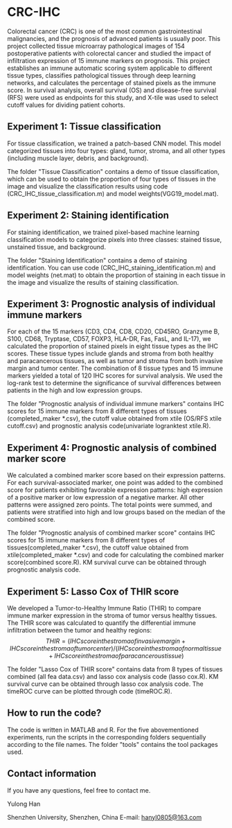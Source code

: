 # CRC-IHC

Colorectal cancer (CRC) is one of the most common gastrointestinal malignancies, and the prognosis of advanced patients is usually poor. This project collected tissue microarray pathological images of 154 postoperative patients with colorectal cancer and studied the impact of infiltration expression of 15 immune markers on prognosis.
This project establishes an immune automatic scoring system applicable to different tissue types, classifies pathological tissues through deep learning networks, and calculates the percentage of stained pixels as the immune score. In survival analysis, overall survival (OS) and disease-free survival (RFS) were used as endpoints for this study, and X-tile was used to select cutoff values for dividing patient cohorts.

## Experiment 1: Tissue classification

For tissue classification, we trained a patch-based CNN model. This model categorized tissues into four types: gland, tumor, stroma, and all other types (including muscle layer, debris, and background).  

The folder "Tissue Classification" contains a demo of tissue classification, which can be used to obtain the proportion of four types of tissues in the image and visualize the classification results using code (CRC_IHC_tissue_classification.m) and model weights(VGG19_model.mat).



## Experiment 2: Staining identification

For staining identification, we trained pixel-based machine learning classification models to categorize pixels into three classes: stained tissue, unstained tissue, and background. 

The folder "Staining Identification" contains a demo of staining identification. You can use code (CRC_IHC_staining_identification.m) and model weights (net.mat) to obtain the proportion of staining in each tissue in the image and visualize the results of staining classification.



## Experiment 3: Prognostic analysis of individual immune markers

For each of the 15 markers (CD3, CD4, CD8, CD20, CD45RO, Granzyme B, S100, CD68, Tryptase, CD57, FOXP3, HLA-DR, Fas, FasL, and IL-17), we calculated the proportion of stained pixels in eight tissue types as the IHC scores. These tissue types include glands and stroma from both healthy and paracancerous tissues, as well as tumor and stroma from both invasive margin and tumor center. The combination of 8 tissue types and 15 immune markers yielded a total of 120 IHC scores for survival analysis. We used the log-rank test to determine the significance of survival differences between patients in the high and low expression groups.

The folder "Prognostic analysis of individual immune markers" contains IHC scores for 15 immune markers from 8 different types of tissues (completed_maker *.csv), the cutoff value obtained from xtile (OS/RFS xtile cutoff.csv) and prognostic analysis code(univariate logranktest xtile.R). 



## Experiment 4:  Prognostic analysis of combined marker score

We calculated a combined marker score based on their expression patterns.  For each survival-associated marker, one point was added to the combined score for patients exhibiting favorable expression patterns: high expression of a positive marker or low expression of a negative marker. All other patterns were assigned zero points. The total points were summed, and patients were stratified into high and low groups based on the median of the combined score.

The folder "Prognostic analysis of combined marker score" contains IHC scores for 15 immune markers from 8 different types of tissues(completed_maker *.csv), the cutoff value obtained from xtile(completed_maker *.csv) and code for calculating the combined marker score(combined score.R). KM survival curve can be obtained through prognostic analysis code.



## Experiment 5:  Lasso Cox of THIR score

We developed a Tumor-to-Healthy Immune Ratio (THIR) to compare immune marker expression in the stroma of tumor versus healthy tissues. The THIR score was calculated to quantify the differential immune infiltration between the tumor and healthy regions: 
$$
THIR=(IHC score in the stroma of invasive margin+IHC score in the stroma of tumor center)/(IHC score in the stroma of normal tissue+IHC score in the stroma of paracancerous tissue)
$$


The folder "Lasso Cox of THIR score" contains data from 8 types of tissues combined (all fea data.csv) and lasso cox analysis code (lasso cox.R). KM survival curve can be obtained through lasso cox analysis code. The timeROC curve can be plotted through code (timeROC.R).



## How to run the code?

The code is written in MATLAB and R. For the five abovementioned experiments, run the scripts in the corresponding folders sequentially according to the file names. The folder "tools"  contains the tool packages used.



## Contact information

If you have any questions, feel free to contact me.

Yulong Han

Shenzhen University, Shenzhen, China
E-mail: hanyl0805@163.com